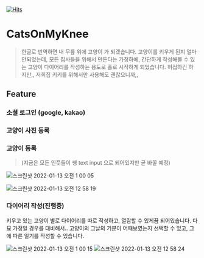 [![Hits](https://hits.seeyoufarm.com/api/count/incr/badge.svg?url=https%3A%2F%2Fgithub.com%2Fjunmin-Chang%2FCatsOnMyKnee&count_bg=%2379C83D&title_bg=%23555555&icon=&icon_color=%23E7E7E7&title=hits&edge_flat=false)](https://hits.seeyoufarm.com)

# CatsOnMyKnee

> 한글로 번역하면 내 무릎 위에 고양이 가 되겠습니다.
> 고양이를 키우게 된지 얼마 안되었는데, 모든 집사들을 위해서 만든다는 가정하에, 간단하게 작성해볼 수 있는 고양이 다이어리를 작성하는 용도로 홀로 시작하게 되었습니다.
> 허접하긴 하지만,, 저희집 키키를 위해서만 사용해도 괜찮으니까,,



## Feature

### 소셜 로그인 (google, kakao)

### 고양이 사진 등록

### 고양이 등록

> (지금은 모든 인풋들이 쌩 text input 으로 되어있지만 곧 바꿀 예정)

![스크린샷 2022-01-13 오전 1 00 05](https://user-images.githubusercontent.com/65433256/149178854-11ef7b13-b6d6-4a8f-b46f-e008472e2fa7.png)

![스크린샷 2022-01-13 오전 12 58 19](https://user-images.githubusercontent.com/65433256/149178887-531ad4d8-35c2-427a-9fe6-b9f36a9551fe.png)



### 다이어리 작성(진행중)

키우고 있는 고양이 별로 다이어리를 따로 작성하고, 열람할 수 있게끔 되어있습니다. 다묘 가정일 경우를 대비해서..
고양이의 그날의 기분이 어때보였는지 선택할 수 있고, 그에 따른 일기를 작성할 수 있습니다.

![스크린샷 2022-01-13 오전 1 00 15](https://user-images.githubusercontent.com/65433256/149178940-edb0996d-312e-4148-9c70-1b0d2f303ba6.png)
![스크린샷 2022-01-13 오전 12 58 24](https://user-images.githubusercontent.com/65433256/149178957-a52b88d7-c68b-439f-9c52-6cff74551a2a.png)


